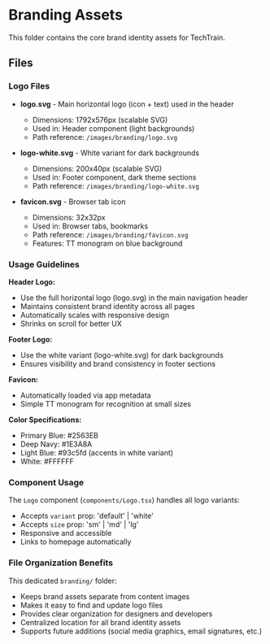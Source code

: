 # Branding Assets

This folder contains the core brand identity assets for TechTrain.

## Files

### Logo Files
- **logo.svg** - Main horizontal logo (icon + text) used in the header
  - Dimensions: 1792x576px (scalable SVG)
  - Used in: Header component (light backgrounds)
  - Path reference: `/images/branding/logo.svg`

- **logo-white.svg** - White variant for dark backgrounds
  - Dimensions: 200x40px (scalable SVG)
  - Used in: Footer component, dark theme sections
  - Path reference: `/images/branding/logo-white.svg`

- **favicon.svg** - Browser tab icon
  - Dimensions: 32x32px
  - Used in: Browser tabs, bookmarks
  - Path reference: `/images/branding/favicon.svg`
  - Features: TT monogram on blue background

### Usage Guidelines

**Header Logo:**
- Use the full horizontal logo (logo.svg) in the main navigation header
- Maintains consistent brand identity across all pages
- Automatically scales with responsive design
- Shrinks on scroll for better UX

**Footer Logo:**
- Use the white variant (logo-white.svg) for dark backgrounds
- Ensures visibility and brand consistency in footer sections

**Favicon:**
- Automatically loaded via app metadata
- Simple TT monogram for recognition at small sizes

**Color Specifications:**
- Primary Blue: #2563EB
- Deep Navy: #1E3A8A
- Light Blue: #93c5fd (accents in white variant)
- White: #FFFFFF

### Component Usage

The `Logo` component (`components/Logo.tsx`) handles all logo variants:
- Accepts `variant` prop: 'default' | 'white'
- Accepts `size` prop: 'sm' | 'md' | 'lg'
- Responsive and accessible
- Links to homepage automatically

### File Organization Benefits

This dedicated `branding/` folder:
- Keeps brand assets separate from content images
- Makes it easy to find and update logo files
- Provides clear organization for designers and developers
- Centralized location for all brand identity assets
- Supports future additions (social media graphics, email signatures, etc.)
